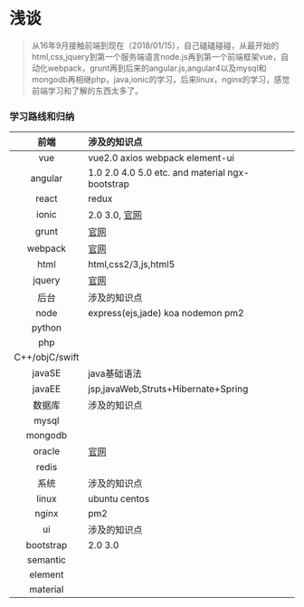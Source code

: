 # 浅谈

> 从16年9月接触前端到现在（2018/01/15），自己磕磕碰碰，从最开始的html,css,jquery到第一个服务端语言node.js再到第一个前端框架vue，自动化webpack，grunt再到后来的angular.js,angular4以及mysql和mongodb再相继php，java,ionic的学习，后来linux，nginx的学习，感觉前端学习和了解的东西太多了。

### 学习路线和归纳
前端 | 涉及的知识点
|:-:|:-|
vue | vue2.0 axios webpack element-ui
angular|1.0  2.0  4.0  5.0 etc. and material ngx-bootstrap
react| redux
ionic|2.0 3.0, [官网](https://ionicframework.com/)
grunt|[官网](https://gruntjs.com/getting-started)
webpack|[官网](https://webpack.js.org/)
html|html,css2/3,js,html5
jquery|[官网](https://jquery.com/)
后台|涉及的知识点
node|express(ejs,jade) koa nodemon pm2
python|
php|
C++/objC/swift|
javaSE|java基础语法
javaEE|jsp,javaWeb,Struts+Hibernate+Spring
数据库|涉及的知识点
mysql|
mongodb|
oracle|[官网](https://www.oracle.com/index.html)
redis|
系统|涉及的知识点
linux|ubuntu centos
nginx|pm2
ui |涉及的知识点
bootstrap|2.0 3.0
semantic|
element|
material|







